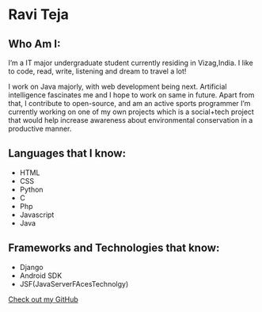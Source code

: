 # Ravi Teja

## Who Am I:
I’m a IT major undergraduate student currently residing in Vizag,India. I like to code, read, write, listening and dream to travel a lot! 

I work on Java majorly, with web development being next. Artificial intelligence fascinates me and I hope to work on same in future. Apart from that, I contribute to open-source, and am an active sports programmer
I’m currently working on one of my own projects which is a social+tech project that would help increase awareness about environmental conservation in a productive manner. 


## Languages that I know:

- HTML
- CSS
- Python
- C
- Php
- Javascript
- Java


## Frameworks and Technologies that know:

- Django
- Android SDK
- JSF(JavaServerFAcesTechnolgy)


[Check out my GitHub](https://github.com/ravit2839)

